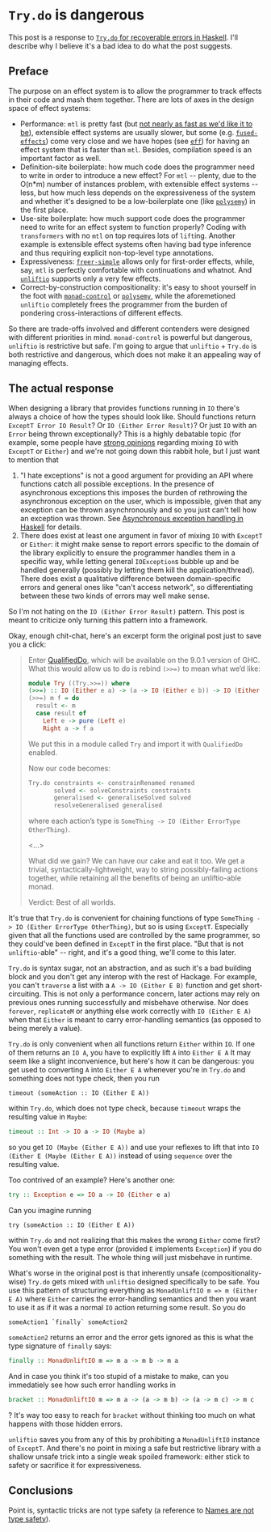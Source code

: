 # `Try.do` is dangerous

This post is a response to [`Try.do` for recoverable errors in Haskell](https://chrisdone.com/posts/try-do). I'll describe why I believe it's a bad idea to do what the post suggests.

## Preface

The purpose on an effect system is to allow the programmer to track effects in their code and mash them together. There are lots of axes in the design space of effect systems:

- Performance: `mtl` is pretty fast (but [not nearly as fast as we'd like it to be](https://www.youtube.com/watch?v=0jI-AlWEwYI)), extensible effect systems are usually slower, but some (e.g. [`fused-effects`](https://hackage.haskell.org/package/fused-effects-0.1.1.0)) come very close and we have hopes (see [`eff`](https://github.com/hasura/eff)) for having an effect system that is faster than `mtl`. Besides, compilation speed is an important factor as well.
- Definition-site boilerplate: how much code does the programmer need to write in order to introduce a new effect? For `mtl` -- plenty, due to the O(n*m) number of instances problem, with extensible effect systems -- less, but how much less depends on the expressiveness of the system and whether it's designed to be a low-boilerplate one (like [`polysemy`](https://reasonablypolymorphic.com/blog/freer-higher-order-effects/)) in the first place.
- Use-site boilerplate: how much support code does the programmer need to write for an effect system to function properly? Coding with `transformers` with no `mtl` on top requires lots of `lift`ing. Another example is extensible effect systems often having bad type inference and thus requiring explicit non-top-level type annotations.
- Expressiveness: [`freer-simple`](https://hackage.haskell.org/package/freer-simple) allows only for first-order effects, while, say, `mtl` is perfectly comfortable with continuations and whatnot. And [`unliftio`](https://hackage.haskell.org/package/unliftio) supports only a very few effects.
- Correct-by-construction compositionality: it's easy to shoot yourself in the foot with [`monad-control`](http://blog.ezyang.com/2012/01/monadbasecontrol-is-unsound) or [`polysemy`](https://old.reddit.com/r/haskell/comments/dm3wyd/wip_eff_screaming_fast_effects_for_less_the/f4y4gjb/), while the aforemetioned `unliftio` completely frees the programmer from the burden of pondering cross-interactions of different effects.

So there are trade-offs involved and different contenders were designed with different priorities in mind. `monad-control` is powerful but dangerous, `unliftio` is restrictive but safe. I'm going to argue that `unliftio` + `Try.do` is both restrictive and dangerous, which does not make it an appealing way of managing effects.

## The actual response

When designing a library that provides functions running in `IO` there's always a choice of how the types should look like. Should functions return `ExceptT Error IO Result`? Or `IO (Either Error Result)`? Or just `IO` with an `Error` being thrown exceptionally? This is a highly debatable topic (for example, some people have [strong opinions](https://www.fpcomplete.com/blog/2016/11/exceptions-best-practices-haskell) regarding mixing `IO` with `ExceptT` or `Either`) and we're not going down this rabbit hole, but I just want to mention that

1. "I hate exceptions" is not a good argument for providing an API where functions catch all possible exceptions. In the presence of asynchronous exceptions this imposes the burden of rethrowing the asynchronous exception on the user, which is impossible, given that any exception can be thrown asynchronously and so you just can't tell how an exception was thrown. See [Asynchronous exception handling in Haskell](https://www.fpcomplete.com/blog/2018/04/async-exception-handling-haskell/) for details.
2. There does exist at least one argument in favor of mixing `IO` with `ExceptT` or `Either`: it might make sense to report errors specific to the domain of the library explicitly to ensure the programmer handles them in a specific way, while letting general `IOException`s bubble up and be handled generally (possibly by letting them kill the application/thread). There does exist a qualitative difference between domain-specific errors and general ones like "can't access network", so differentiating between these two kinds of errors may well make sense.

So I'm not hating on the `IO (Either Error Result)` pattern. This post is meant to criticize only turning this pattern into a framework.

Okay, enough chit-chat, here's an excerpt form the original post just to save you a click:

> Enter [QualifiedDo](https://ghc.gitlab.haskell.org/ghc/doc/users_guide/exts/qualified_do.html), which will be available on the 9.0.1 version of GHC. What this would allow us to do is rebind `(>>=)` to mean what we’d like:
>
> ```haskell
> module Try ((Try.>>=)) where
> (>>=) :: IO (Either e a) -> (a -> IO (Either e b)) -> IO (Either e b)
> (>>=) m f = do
>   result <- m
>   case result of
>     Left e -> pure (Left e)
>     Right a -> f a
> ```
>
> We put this in a module called `Try` and import it with `QualifiedDo` enabled.
>
> Now our code becomes:
>
> ```haskell
> Try.do constraints <- constrainRenamed renamed
>        solved <- solveConstraints constraints
>        generalised <- generaliseSolved solved
>        resolveGeneralised generalised
> ```
>
> where each action’s type is `SomeThing -> IO (Either ErrorType OtherThing)`.
>
> <...>
>
> What did we gain? We can have our cake and eat it too. We get a trivial, syntactically-lightweight, way to string possibly-failing actions together, while retaining all the benefits of being an unliftio-able monad.
>
> Verdict: Best of all worlds.

It's true that `Try.do` is convenient for chaining functions of type `SomeThing -> IO (Either ErrorType OtherThing)`, but so is using `ExceptT`. Especially given that all the functions used are controlled by the same programmer, so they could've been defined in `ExceptT` in the first place. "But that is not `unliftio`-able" -- right, and it's a good thing, we'll come to this later.

`Try.do` is syntax sugar, not an abstraction, and as such it's a bad building block and you don't get any interop with the rest of Hackage. For example, you can't `traverse` a list with a `A -> IO (Either E B)` function and get short-circuiting. This is not only a performance concern, later actions may rely on previous ones running successfully and misbehave otherwise. Nor does `forever`, `replicateM` or anything else work correctly with `IO (Either E A)` when that `Either` is meant to carry error-handling semantics (as opposed to being merely a value).

`Try.do` is only convenient when all functions return `Either` within `IO`. If one of them returns an `IO A`, you have to explicitly lift `A` into `Either E A` It may seem like a slight inconvenience, but here's how it can be dangerous: you get used to converting `A` into `Either E A` whenever you're in `Try.do` and something does not type check, then you run

```
timeout (someAction :: IO (Either E A))
```

within `Try.do`, which does not type check, because `timeout` wraps the resulting value in `Maybe`:

```haskell
timeout :: Int -> IO a -> IO (Maybe a)
```

so you get `IO (Maybe (Either E A))` and use your reflexes to lift that into `IO (Either E (Maybe (Either E A))` instead of using `sequence` over the resulting value.

Too contrived of an example? Here's another one:

```haskell
try :: Exception e => IO a -> IO (Either e a)
```

Can you imagine running

```
try (someAction :: IO (Either E A))
```

within `Try.do` and not realizing that this makes the wrong `Either` come first? You won't even get a type error (provided `E` implements `Exception`) if you do something with the result. The whole thing will just misbehave in runtime.

What's worse in the original post is that inherently unsafe (compositionality-wise) `Try.do` gets mixed with `unliftio` designed specifically to be safe. You use this pattern of structuring everything as `MonadUnliftIO m => m (Either E A)` where `Either` carries the error-handling semantics and then you want to use it as if it was a normal `IO` action returning some result. So you do

```
someAction1 `finally` someAction2
```

`someAction2` returns an error and the error gets ignored as this is what the type signature of `finally` says:

```haskell
finally :: MonadUnliftIO m => m a -> m b -> m a
```

And in case you think it's too stupid of a mistake to make, can you immedatiely see how such error handling works in

```haskell
bracket :: MonadUnliftIO m => m a -> (a -> m b) -> (a -> m c) -> m c
```

? It's way too easy to reach for `bracket` without thinking too much on what happens with those hidden errors.

`unliftio` saves you from any of this by prohibiting a `MonadUnliftIO` instance of `ExceptT`. And there's no point in mixing a safe but restrictive library with a shallow unsafe trick into a single weak spoiled framework: either stick to safety or sacrifice it for expressiveness.

## Conclusions

Point is, syntactic tricks are not type safety (a reference to [Names are not type safety](https://lexi-lambda.github.io/blog/2020/11/01/names-are-not-type-safety)).
